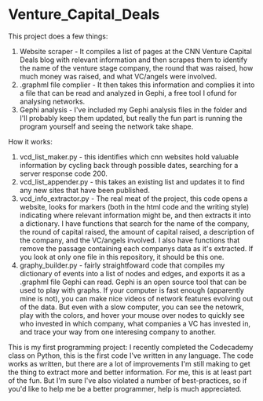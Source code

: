 Venture_Capital_Deals
=====================

This project does a few things:
1.  Website scraper - It compiles a list of pages at the CNN Venture Capital Deals blog with relevant
    information and then scrapes them to identify the name of the venture stage company, the round that was raised,
    how much  money was raised, and what VC/angels were involved.
2.  .graphml file complier - It then takes this information and complies it into a file that can be read and
    analyzed in Gephi, a free tool I ofund for analysing networks.
3.  Gephi analysis - I've included my Gephi analysis files in the folder and I'll probably keep them updated,
    but really the fun part is running the program yourself and seeing the network take shape.

How it works:
1.  vcd_list_maker.py - this identifies which cnn websites hold valuable information by cycling back through possible
    dates, searching for a server response code 200.
2.  vcd_list_appender.py - this takes an existing list and updates it to find any new sites that have been published.
3.  vcd_info_extractor.py - The real meat of the project, this code opens a website, looks for markers (both in the 
    html code and the writing style) indicating where relevant information might be, and then extracts it into a 
    dictionary.  I have functions that search for the name of the company, the round of capital raised, the amount
    of capital raised, a description of the company, and the VC/angels involved.  I also have functions that remove
    the passage containing each companys data as it's extracted.  If you look at only one file in this repository,
    it should be this one.
4.  graphy_builder.py - fairly straightfoward code that compiles my dictionary of events into a list of nodes and
    edges, and exports it as a .graphml file Gephi can read.  Gephi is an open source tool that can be used to play
    with graphs.  If your computer is fast enough (apparently mine is not), you can make nice videos of network
    features evolving out of the data.  But even with a slow computer, you can see the netowrk, play with the colors,
    and hover your mouse over nodes to quickly see who invested in which company, what companies a VC has invested in,
    and trace your way from one interesing company to another.
    
This is my first programming project:
I recently completed the Codecademy class on Python, this is the first code I've written in any language.  The code
works as written, but there are a lot of improvements I'm still making to get the thing to extract more and better
information.  For me, this is at least part of the fun.  But I'm sure I've also violated a number of best-practices,
so if you'd like to help me be a better programmer, help is much appreciated.


